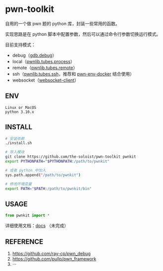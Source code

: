 # pwn-toolkit

自用的一个做 pwn 题的 python 库，封装一些常用的函数。

实现思路是在 python 脚本中配置参数，然后可以通过命令行参数切换运行模式。

目前支持模式：

- debug（[gdb.debug](https://github.com/Gallopsled/pwntools/blob/dev/pwnlib/gdb.py)）
- local（[pwnlib.tubes.process](https://github.com/Gallopsled/pwntools/blob/dev/pwnlib/tubes/process.py)）
- remote（[pwnlib.tubes.remote](https://github.com/Gallopsled/pwntools/blob/dev/pwnlib/tubes/remote.py)）
- ssh（[pwnlib.tubes.ssh](https://github.com/Gallopsled/pwntools/blob/dev/pwnlib/tubes/ssh.py)，推荐和 [pwn-env-docker](https://github.com/the-soloist/pwn-env-docker) 结合使用）
- websocket（[websocket-client](https://github.com/websocket-client/websocket-client)）

## ENV

```
Linux or MacOS
python 3.10.x
```

## INSTALL

```sh
# 安装依赖
./install.sh

# 导入模块
git clone https://github.com/the-soloist/pwn-toolkit pwnkit
export PYTHONPATH="$PYTHONPATH:/path/to/pwnkit"

# 或者 python 中加入
sys.path.append("/path/to/pwnkit")

# 修改环境变量
export PATH="$PATH:/path/to/pwnkit/bin"
```

## USAGE

```python
from pwnkit import *
```

详细使用文档：[docs](docs) （未完成）

## REFERENCE

1. https://github.com/ray-cp/pwn_debug
2. https://github.com/pullp/pwn_framework
3. ···
